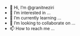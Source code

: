 - 👋 Hi, I’m @granitneziri
- 👀 I’m interested in ...
- 🌱 I’m currently learning ...
- 💞️ I’m looking to collaborate on ...
- 📫 How to reach me ...

<!---
granitneziri/granitneziri is a ✨ special ✨ repository because its `README.md` (this file) appears on your GitHub profile.
You can click the Preview link to take a look at your changes.
--->
